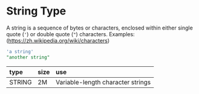 # String Type

A string is a sequence of bytes or characters, enclosed within either single quote (`'`) or double quote (`"`) characters. Examples:(https://zh.wikipedia.org/wiki/characters)

```SQL
'a string'
"another string"
```

| type   | size | use                    |
| :----- | :--- | :--------------------- |
| STRING | 2M   | Variable-length character strings |

